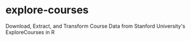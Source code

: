 # explore-courses
Download, Extract, and Transform Course Data from Stanford University's ExploreCourses in R
